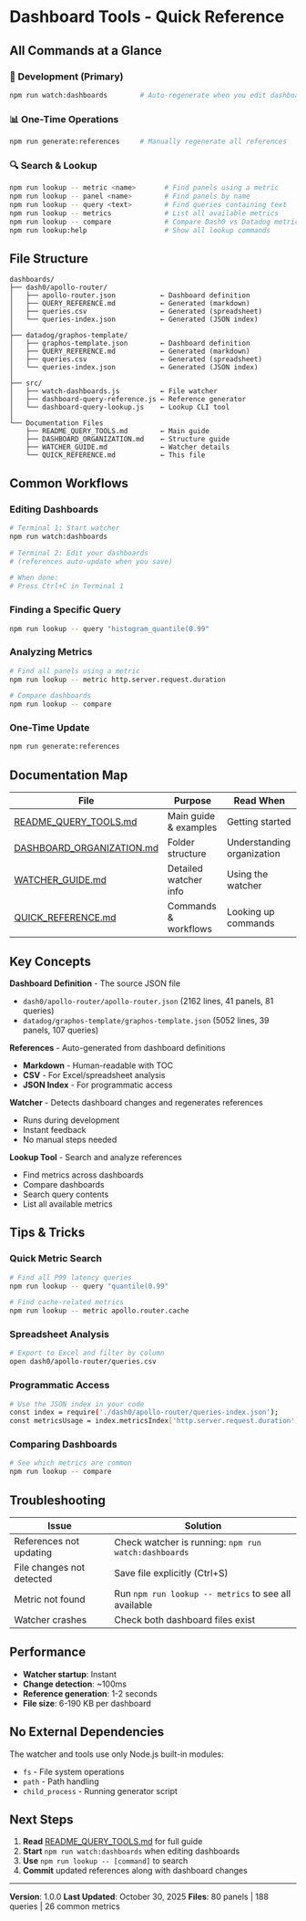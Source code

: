 # Dashboard Tools - Quick Reference

## All Commands at a Glance

### 🚀 Development (Primary)
```bash
npm run watch:dashboards        # Auto-regenerate when you edit dashboards
```

### 📊 One-Time Operations
```bash
npm run generate:references     # Manually regenerate all references
```

### 🔍 Search & Lookup
```bash
npm run lookup -- metric <name>       # Find panels using a metric
npm run lookup -- panel <name>        # Find panels by name
npm run lookup -- query <text>        # Find queries containing text
npm run lookup -- metrics             # List all available metrics
npm run lookup -- compare             # Compare Dash0 vs Datadog metrics
npm run lookup:help                   # Show all lookup commands
```

## File Structure

```
dashboards/
├── dash0/apollo-router/
│   ├── apollo-router.json           ← Dashboard definition
│   ├── QUERY_REFERENCE.md           ← Generated (markdown)
│   ├── queries.csv                  ← Generated (spreadsheet)
│   └── queries-index.json           ← Generated (JSON index)
│
├── datadog/graphos-template/
│   ├── graphos-template.json        ← Dashboard definition
│   ├── QUERY_REFERENCE.md           ← Generated (markdown)
│   ├── queries.csv                  ← Generated (spreadsheet)
│   └── queries-index.json           ← Generated (JSON index)
│
├── src/
│   ├── watch-dashboards.js          ← File watcher
│   ├── dashboard-query-reference.js ← Reference generator
│   └── dashboard-query-lookup.js    ← Lookup CLI tool
│
└── Documentation Files
    ├── README_QUERY_TOOLS.md        ← Main guide
    ├── DASHBOARD_ORGANIZATION.md    ← Structure guide
    ├── WATCHER_GUIDE.md             ← Watcher details
    └── QUICK_REFERENCE.md           ← This file
```

## Common Workflows

### Editing Dashboards
```bash
# Terminal 1: Start watcher
npm run watch:dashboards

# Terminal 2: Edit your dashboards
# (references auto-update when you save)

# When done:
# Press Ctrl+C in Terminal 1
```

### Finding a Specific Query
```bash
npm run lookup -- query "histogram_quantile(0.99"
```

### Analyzing Metrics
```bash
# Find all panels using a metric
npm run lookup -- metric http.server.request.duration

# Compare dashboards
npm run lookup -- compare
```

### One-Time Update
```bash
npm run generate:references
```

## Documentation Map

| File | Purpose | Read When |
|------|---------|-----------|
| [README_QUERY_TOOLS.md](./README_QUERY_TOOLS.md) | Main guide & examples | Getting started |
| [DASHBOARD_ORGANIZATION.md](./DASHBOARD_ORGANIZATION.md) | Folder structure | Understanding organization |
| [WATCHER_GUIDE.md](./WATCHER_GUIDE.md) | Detailed watcher info | Using the watcher |
| [QUICK_REFERENCE.md](./QUICK_REFERENCE.md) | Commands & workflows | Looking up commands |

## Key Concepts

**Dashboard Definition** - The source JSON file
- `dash0/apollo-router/apollo-router.json` (2162 lines, 41 panels, 81 queries)
- `datadog/graphos-template/graphos-template.json` (5052 lines, 39 panels, 107 queries)

**References** - Auto-generated from dashboard definitions
- **Markdown** - Human-readable with TOC
- **CSV** - For Excel/spreadsheet analysis
- **JSON Index** - For programmatic access

**Watcher** - Detects dashboard changes and regenerates references
- Runs during development
- Instant feedback
- No manual steps needed

**Lookup Tool** - Search and analyze references
- Find metrics across dashboards
- Compare dashboards
- Search query contents
- List all available metrics

## Tips & Tricks

### Quick Metric Search
```bash
# Find all P99 latency queries
npm run lookup -- query "quantile(0.99"

# Find cache-related metrics
npm run lookup -- metric apollo.router.cache
```

### Spreadsheet Analysis
```bash
# Export to Excel and filter by column
open dash0/apollo-router/queries.csv
```

### Programmatic Access
```bash
# Use the JSON index in your code
const index = require('./dash0/apollo-router/queries-index.json');
const metricsUsage = index.metricsIndex['http.server.request.duration'];
```

### Comparing Dashboards
```bash
# See which metrics are common
npm run lookup -- compare
```

## Troubleshooting

| Issue | Solution |
|-------|----------|
| References not updating | Check watcher is running: `npm run watch:dashboards` |
| File changes not detected | Save file explicitly (Ctrl+S) |
| Metric not found | Run `npm run lookup -- metrics` to see all available |
| Watcher crashes | Check both dashboard files exist |

## Performance

- **Watcher startup**: Instant
- **Change detection**: ~100ms
- **Reference generation**: 1-2 seconds
- **File size**: 6-190 KB per dashboard

## No External Dependencies

The watcher and tools use only Node.js built-in modules:
- `fs` - File system operations
- `path` - Path handling
- `child_process` - Running generator script

## Next Steps

1. **Read** [README_QUERY_TOOLS.md](./README_QUERY_TOOLS.md) for full guide
2. **Start** `npm run watch:dashboards` when editing dashboards
3. **Use** `npm run lookup -- [command]` to search
4. **Commit** updated references along with dashboard changes

---

**Version**: 1.0.0
**Last Updated**: October 30, 2025
**Files**: 80 panels | 188 queries | 26 common metrics
